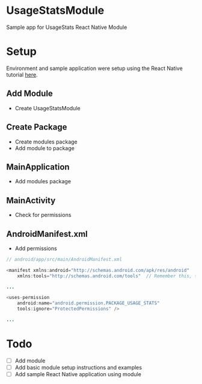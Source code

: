 # UsageStatsModule
Sample app for UsageStats React Native Module

# Setup
Environment and sample application were setup using the React Native tutorial [here](https://facebook.github.io/react-native/docs/getting-started.html).

## Add Module
+ Create UsageStatsModule

## Create Package
+ Create modules package
+ Add module to package

## MainApplication
+ Add modules package

## MainActivity
+ Check for permissions

## AndroidManifest.xml
+ Add permissions
```java
// android/app/src/main/AndroidManifest.xml

<manifest xmlns:android="http://schemas.android.com/apk/res/android"
    xmlns:tools="http://schemas.android.com/tools"  // Remember this, too!

...

<uses-permission
    android:name="android.permission.PACKAGE_USAGE_STATS"
    tools:ignore="ProtectedPermissions" />

...
```

# Todo
- [ ] Add module
- [ ] Add basic module setup instructions and examples
- [ ] Add sample React Native application using module
